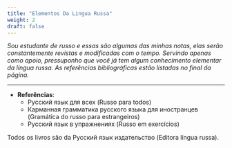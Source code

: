 ```yaml
---
title: "Elementos Da Lingua Russa"
weight: 2
draft: false
---
```


*Sou estudante de russo e essas são algumas das minhas notas, elas serão constantemente revistas e modificadas com o tempo. Servindo apenas como apoio, pressuponho que você já tem algum conhecimento elementar da língua russa. As referências bibliográficas estão listadas no final da página.*

<!--{{< toc >}}-->

----

- **Referências**: 
  - Русский язык для всех (Russo para todos)
  - Карманная грамматика русского языка для иностранцев (Gramática do russo para estrangeiros)
  - Русский язык в упражнениях (Russo em exercícios)

Todos os livros são da Русский язык издательство (Editora língua russa).